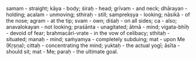 samam - straight; kāya - body; śiraḥ - head; grīvam - and neck; dhārayan - holding; acalam - unmoving; sthiraḥ - still; samprekṣya - looking; nāsikā - of the nose; agram - at the tip; svam - own; diśaḥ - on all sides; ca - also; anavalokayan - not looking; praśānta - unagitated; ātmā - mind; vigata-bhīḥ - devoid of fear; brahmacāri-vrate - in the vow of celibacy; sthitaḥ - situated; manaḥ - mind; saṁyamya - completely subduing; mat - upon Me (Kṛṣṇa); cittaḥ - concentrating the mind; yuktaḥ - the actual yogī; āsīta - should sit; mat - Me; paraḥ - the ultimate goal.